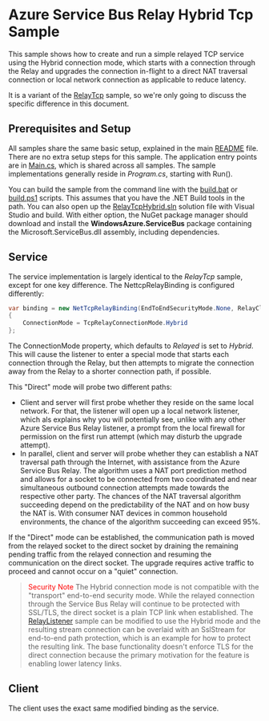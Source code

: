 ﻿# Azure Service Bus Relay Hybrid Tcp Sample

This sample shows how to create and run a simple relayed TCP service using the Hybrid connection mode, which starts with a 
connection through the Relay and upgrades the connection in-flight to a direct NAT traversal 
connection or local network connection as applicable to reduce latency.

It is a variant of the [RelayTcp](../RelayTcp) sample, so we're only going to discuss the specific difference in this document.

## Prerequisites and Setup

All samples share the same basic setup, explained in the main [README](../README.md) file. There are no extra setup steps for this sample.
The application entry points are in [Main.cs](../common/Main.md), which is shared across all samples. The sample implementations generally 
reside in *Program.cs*, starting with Run().    

You can build the sample from the command line with the [build.bat](build.bat) or [build.ps1](build.ps1) scripts. This assumes that you 
have the .NET Build tools in the path. You can also open up the [RelayTcpHybrid.sln](RelayTcpHybrid.sln) solution file with Visual Studio and build.
With either option, the NuGet package manager should download and install the **WindowsAzure.ServiceBus** package containing the 
Microsoft.ServiceBus.dll assembly, including dependencies.     

## Service

The service implementation is largely identical to the *RelayTcp* sample, except for one 
key difference. The NettcpRelayBinding is configured differently:

```csharp
var binding = new NetTcpRelayBinding(EndToEndSecurityMode.None, RelayClientAuthenticationType.RelayAccessToken)
{
    ConnectionMode = TcpRelayConnectionMode.Hybrid
};

```

The ConnectionMode property, which defaults to *Relayed* is set to *Hybrid*. This will cause the listener to 
enter a special mode that starts each connection through the Relay, but then attempts to migrate the connection
away from the Relay to a shorter connection path, if possible. 

This "Direct" mode will probe two different paths:
* Client and server will first probe whether they reside on the same local network. For that, the listener will open up 
a local network listener, which als explains why you will potentially see, unlike with any other Azure Service Bus Relay listener, a
prompt from the local firewall for permission on the first run attempt (which may disturb the upgrade attempt).
* In parallel, client and server will probe whether they can establish a NAT traversal path through the Internet, with
assistance from the Azure Service Bus Relay. The algorithm uses a NAT port prediction method and allows for a socket to be 
connected from two coordinated and near simultaneous outbound connection attempts made towards the respective other party.
The chances of the NAT traversal algorithm succeeding depend on the predictability of the NAT and on how busy the NAT is. 
With consumer NAT devices in common household environments, the chance of the algorithm succeeding can exceed 95%.

If the "Direct" mode can be established, the communication path is moved from the relayed socket to the direct socket 
by draining the remaining pending traffic from the relayed connection and resuming the communication on the direct 
socket. The upgrade requires active traffic to proceed and cannot occur on a "quiet" connection.

> <span style="color:red">Security Note</span>
> The Hybrid connection mode is not compatible with the "transport" end-to-end security mode. While the relayed
> connection through the Service Bus Relay will continue to be protected with SSL/TLS, the direct socket is a 
> plain TCP link when established. 
> The [RelayListener](../RelayListener) sample can be modified to use the Hybrid mode and the resulting stream 
> connection can be overlaid with an SslStream for end-to-end path protection, which is an example for how to
> protect the resulting link.
> The base functionality doesn't enforce TLS for the direct connection because the primary motivation for the 
> feature is enabling lower latency links. 


## Client
        
The client uses the exact same modified binding as the service.

